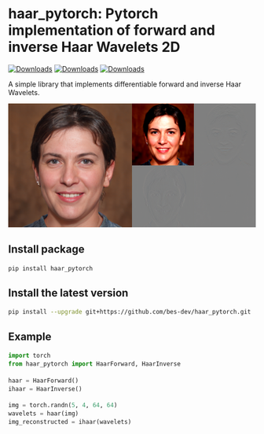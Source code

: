 # haar_pytorch: Pytorch implementation of forward and inverse Haar Wavelets 2D

[![Downloads](https://pepy.tech/badge/haar_pytorch)](https://pepy.tech/project/haar_pytorch)
[![Downloads](https://pepy.tech/badge/haar_pytorch/month)](https://pepy.tech/project/haar_pytorch)
[![Downloads](https://pepy.tech/badge/haar_pytorch/week)](https://pepy.tech/project/haar_pytorch)

A simple library that implements differentiable forward and inverse Haar Wavelets.

<p align="center">
  <img src="resources/haar.png"/>
</p>

## Install package

```bash
pip install haar_pytorch
```

## Install the latest version

```bash
pip install --upgrade git+https://github.com/bes-dev/haar_pytorch.git
```

## Example
```python
import torch
from haar_pytorch import HaarForward, HaarInverse

haar = HaarForward()
ihaar = HaarInverse()

img = torch.randn(5, 4, 64, 64)
wavelets = haar(img)
img_reconstructed = ihaar(wavelets)
```

